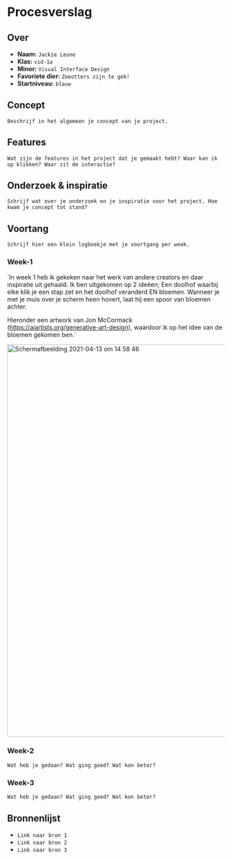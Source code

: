 <!-- Vergeet je niet de comments uit te zetten voordat je begint met typen? 💬 -->

# Procesverslag

## Over
* **Naam:** `Jackie Leune`
* **Klas:** `vid-1a`
* **Minor:** `Visual Interface Design`
* **Favoriete dier:** `Zeeotters zijn te gek!`
* **Startniveau:** `blauw`

## Concept

`Beschrijf in het algemeen je concept van je project.`

## Features

`Wat zijn de features in het project dat je gemaakt hebt? Waar kan ik op klikken? Waar zit de interactie?`

## Onderzoek & inspiratie
`Schrijf wat over je onderzoek en je inspiratie voor het project. Hoe kwam je concept tot stand?`

## Voortang

`Schrijf hier een klein logboekje met je voortgang per week.`

### Week-1
`In week 1 heb ik gekeken naar het werk van andere creators en daar inspiratie uit gehaald. Ik ben uitgekomen op 2 ideëen; Een doolhof waarbij elke klik je een stap zet en het doolhof veranderd EN bloemen. Wanneer je met je muis over je scherm heen hovert, laat hij een spoor van bloemen achter. 

Hieronder een artwork van Jon McCormack (https://aiartists.org/generative-art-design), waardoor ik op het idee van de bloemen gekomen ben.`

<img width="908" alt="Schermafbeelding 2021-04-13 om 14 58 46" src="https://user-images.githubusercontent.com/55492440/115716604-a2a49f00-a379-11eb-8c39-10c39c11c2f6.png">

### Week-2
`Wat heb je gedaan? Wat ging goed? Wat kon beter?`

### Week-3
`Wat heb je gedaan? Wat ging goed? Wat kon beter?`


## Bronnenlijst

* `Link naar bron 1`
* `Link naar bron 2`
* `Link naar bron 3`

